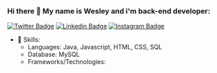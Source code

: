 

### Hi there :wave: My name is Wesley and i'm back-end developer:

[![Twitter Badge](https://img.shields.io/badge/-Twitter-1ca0f1?style=flat-square&labelColor=1ca0f1&logo=twitter&logoColor=white&link=https://twitter.com/wferreiracosta)](https://twitter.com/wferreiracosta) [![Linkedin Badge](https://img.shields.io/badge/-LinkedIn-00008B?style=flat-square&labelColor=00008B&logo=linkedin&logoColor=white&link=https://www.linkedin.com/in/wferreiracosta/)](https://www.linkedin.com/in/wferreiracosta/) [![Instagram Badge](https://img.shields.io/badge/-Instagram-C13584?style=flat-square&labelColor=C13584&logo=instagram&logoColor=white&link=https://www.instagram.com/wferreiracosta/)](https://www.instagram.com/wferreiracosta/)

- :muscle: Skills:
  - Languages: Java, Javascript, HTML, CSS, SQL
  - Database: MySQL
  - Frameworks/Technologies:
